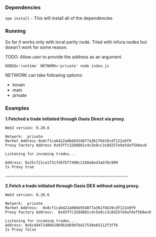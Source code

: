 
### Dependencies   
`npm install` - This will install all of the dependencies  
  
### Running  
  
So far it works only with local parity node. Tried with infura nodes but doesn't work for some reason.  
  
TODO: Allow user to provide the address as an argument.  
  
`DEBUG='runtime' NETWORK='private' node index.js`  
  
NETWORK can take following options:  
  
* kovan  
* main  
* private  
  
  
### Examples   
**1.Fetched a trade initiated through Oasis Direct via proxy.**  
  
```
Web3 version: 0.20.6  

Network:  private    
Market Address 0x8cf1cab422a0b6b554077a361f8419cdf122a9f9    
Proxy Factory Address 0x93ffc328d601c4c5e9cc3c8d257e9afdaf5b0ac0  
  
Listening for incoming trades...  
  
Address: 0x25cf21ce1f31fd5fb77490c2160a6ed3ab70c909  
Is Proxy true
```  
  
\-\-\-\-\-\-\-\-\-\-\-\-\-\-\-\-\-\-\-\-\-\-\-\-\-\-\-\-\-\-\-\-\-\-\-\-\-\-\-\-\-\-\-\-\-\-\-\-\-\-\-\-\-\-\-\-\-\-\-\-\-\-  
  
**2.Fetch a trade initiated through Oasis DEX without using proxy.**  
  
```
Web3 version: 0.20.6  

Network:  private  
Market Address:  0x8cf1cab422a0b6b554077a361f8419cdf122a9f9  
Proxy Factory Address:  0x93ffc328d601c4c5e9cc3c8d257e9afdaf5b0ac0  

Listening for incoming trades...  
Address: 0x6cd4471480e2969b3d696fbd17530e85112f3ff6  
Is Proxy false  
```